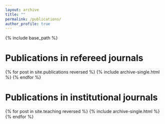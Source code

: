 ```yaml
---
layout: archive
title: ""
permalink: /publications/
author_profile: true
---
```


{% include base_path %}


Publications in refereed journals
======

{% for post in site.publications reversed %}
  {% include archive-single.html %}
{% endfor %}


Publications in institutional journals
======

{% for post in site.teaching reversed %}
  {% include archive-single.html %}
{% endfor %}
